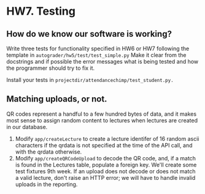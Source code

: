 # HW7.  Testing

## How do we know our software is working?
Write three tests for functionality specified in HW6 or HW7 following the template in `autograder/hw5/test/test_simple.py`  Make it clear from the docstrings and if possible the error messages what is being tested and how the programmer should try to fix it.  

Install your tests in `projectdir/attendancechimp/test_student.py.`

## Matching uploads, or not.
QR codes represent a handful to a few hundred bytes of data, and it makes most sense to assign random content to lectures when lectures are created in our database.  
1.  Modify `app/createLecture` to create a lecture identifer of 16 random ascii characters if the qrdata is not specified at the time of the API call, and with the qrdata otherwise.
2.  Modify `app/createQRCodeUpload` to decode the QR code, and, if a match is found in the Lectures table, populate a foreign key.   We'll create some test fixtures 9th week.  If an upload does not decode or does not match a valid lecture, don't raise an HTTP error; we will have to handle invalid uploads in the reporting.



